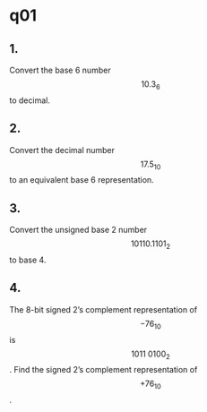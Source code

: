 # q01

## 1.
Convert the base 6 number $$10.3_6$$ to decimal.


## 2.
Convert the decimal number $$17.5_{10}$$ to an equivalent base 6 representation.


## 3.
Convert the unsigned base 2 number $$10110.1101_2$$ to base 4.


## 4.
The 8-bit signed 2’s complement representation of $$-76_{10}$$ is $$1011\:0100_2$$. Find the signed 2’s complement representation of $$+76_{10}$$.

